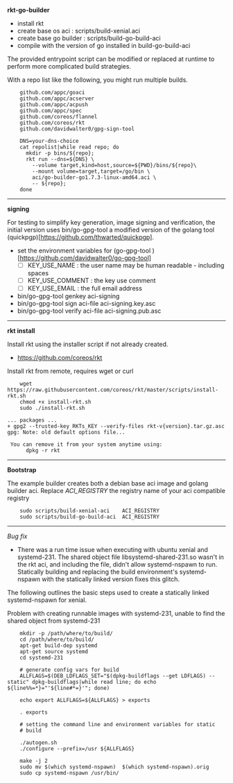 **rkt-go-builder**

- install rkt
- create base os aci     : scripts/build-xenial.aci
- create base go builder : scripts/build-go-build-aci
- compile with the version of go installed in build-go-build-aci

The provided entrypoint script can be modified or replaced at runtime
to perform more complicated build strategies.

With a repo list like the following, you might run multiple builds.

```
    github.com/appc/goaci
    github.com/appc/acserver
    github.com/appc/acpush
    github.com/appc/spec
    github.com/coreos/flannel
    github.com/coreos/rkt
    github.com/davidwalter0/gpg-sign-tool
```



```
    DNS=your-dns-choice
    cat repolist|while read repo; do
      mkdir -p bins/${repo};
      rkt run --dns=${DNS} \
        --volume target,kind=host,source=${PWD}/bins/${repo}\
        --mount volume=target,target=/go/bin \
        aci/go-builder-go1.7.3-linux-amd64.aci \
        -- ${repo};
    done
```



---
**signing**

For testing to simplify key generation, image signing and
verification, the initial version uses bin/go-gpg-tool a modified
version of the golang tool
(quickpgp)[https://github.com/thwarted/quickpgp].


- set the environment variables for (go-gpg-tool )[https://github.com/davidwalter0/go-gpg-tool]
  - [ ] KEY_USE_NAME    : the user name may be human readable - including spaces
  - [ ] KEY_USE_COMMENT : the key use comment
  - [ ] KEY_USE_EMAIL   : the full email address
- bin/go-gpg-tool genkey aci-signing
- bin/go-gpg-tool sign aci-file aci-signing.key.asc
- bin/go-gpg-tool verify aci-file aci-signing.pub.asc

---
**rkt install**

Install rkt using the installer script if not already created.

* https://github.com/coreos/rkt

Install rkt from remote, requires wget or curl

```
    wget https://raw.githubusercontent.com/coreos/rkt/master/scripts/install-rkt.sh
    chmod +x install-rkt.sh
    sudo ./install-rkt.sh
```

```
... packages ...
+ gpg2 --trusted-key RKTs_KEY --verify-files rkt-v{version}.tar.gz.asc
gpg: Note: old default options file...

 You can remove it from your system anytime using: 
      dpkg -r rkt
```

---
**Bootstrap**

The example builder creates both a debian base aci image and golang
builder aci. Replace *ACI_REGISTRY* the registry name of your aci compatible registry


```
    sudo scripts/build-xenial-aci    ACI_REGISTRY
    sudo scripts/build-go-build-aci  ACI_REGISTRY
```


---
*Bug fix*

- There was a run time issue when executing with ubuntu xenial and
  systemd-231. The shared object file libsystemd-shared-231.so wasn't
  in the rkt aci, and including the file, didn't allow systemd-nspawn
  to run. Statically building and replacing the build environment's
  systemd-nspawn with the statically linked version fixes this glitch.

The following outlines the basic steps used to create a statically
linked systemd-nspawn for xenial.

Problem with creating runnable images with systemd-231, unable to find
the shared object from systemd-231


```
    mkdir -p /path/where/to/build/
    cd /path/where/to/build/
    apt-get build-dep systemd
    apt-get source systemd
    cd systemd-231

    # generate config vars for build
    ALLFLAGS=$(DEB_LDFLAGS_SET="$(dpkg-buildflags --get LDFLAGS) --static" dpkg-buildflags|while read line; do echo ${line%%=*}="'${line#*=}'"; done)

    echo export ALLFLAGS=${ALLFLAGS} > exports

    . exports

    # setting the command line and environment variables for static
    # build

    ./autogen.sh
    ./configure --prefix=/usr ${ALLFLAGS}

    make -j 2
    sudo mv $(which systemd-nspawn)  $(which systemd-nspawn).orig
    sudo cp systemd-nspawn /usr/bin/

```
